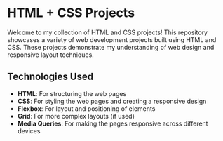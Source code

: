 # HTML + CSS Projects

Welcome to my collection of HTML and CSS projects! This repository showcases a variety of web development projects built using HTML and CSS. These projects demonstrate my understanding of web design and responsive layout techniques.

## Technologies Used

- **HTML**: For structuring the web pages
- **CSS**: For styling the web pages and creating a responsive design
- **Flexbox**: For layout and positioning of elements
- **Grid**: For more complex layouts (if used)
- **Media Queries**: For making the pages responsive across different devices
